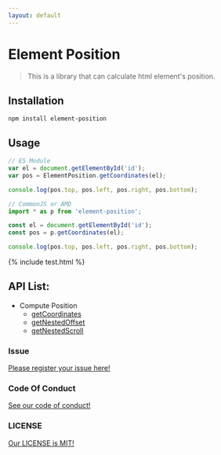 ```yaml
---
layout: default
---
```


# Element Position

> This is a library that can calculate html element's position.

## Installation

```
npm install element-position
```

## Usage
```js
// ES Module
var el = document.getElementById('id');
var pos = ElementPosition.getCoordinates(el);

console.log(pos.top, pos.left, pos.right, pos.bottom);
```
```js
// CommonJS or AMD
import * as p from 'element-position';

const el = document.getElementById('id');
const pos = p.getCoordinates(el);

console.log(pos.top, pos.left, pos.right, pos.bottom);
```

{% include test.html %}

## API List:

- Compute Position
  - [getCoordinates](./compute-position/coordinates.html)
  - [getNestedOffset](./compute-position/nested-offset.html)
  - [getNestedScroll](./compute-position/nested-scroll.html)

### Issue

[Please register your issue here!](https://github.com/TroyTae/element-position/issues)

### Code Of Conduct

[See our code of conduct!](https://github.com/TroyTae/element-position/blob/master/CODE_OF_CONDUCT.md)

### LICENSE

[Our LICENSE is MIT!](https://github.com/TroyTae/element-position/blob/master/LICENSE.md)


<!--
#### Header 4
*   This is an unordered list following a header.
*   This is an unordered list following a header.
*   This is an unordered list following a header.

##### Header 5
1.  This is an ordered list following a header.
2.  This is an ordered list following a header.
3.  This is an ordered list following a header.

### There's a horizontal rule below this.
* * *

### Here is an unordered list:
*   Item foo
*   Item bar
*   Item baz
*   Item zip

### And an ordered list:
1.  Item one
1.  Item two
1.  Item three
1.  Item four

###### table
| head1        | head two          | three |
|:-------------|:------------------|:------|
| ok           | good swedish fish | nice  |
| out of stock | good and plenty   | nice  |
| ok           | good `oreos`      | hmm   |
| ok           | good `zoute` drop | yumm  |

Text can be **bold**, _italic_, or ~~strikethrough~~.

### Small image
![Octocat](https://assets-cdn.github.com/images/icons/emoji/octocat.png)

### Large image
![Branching](https://guides.github.com/activities/hello-world/branching.png)
-->
